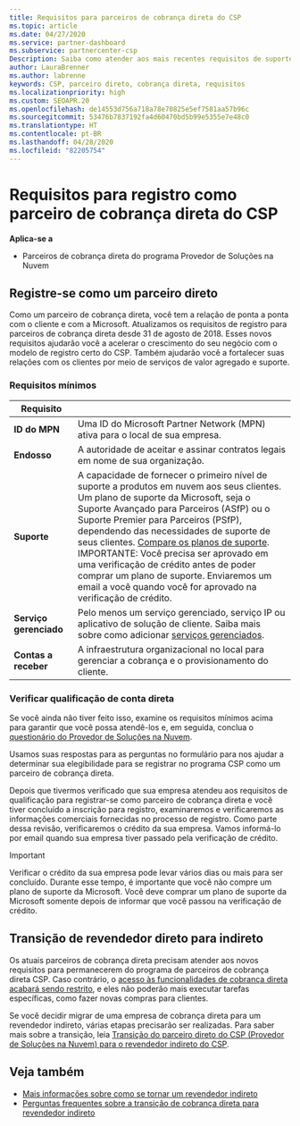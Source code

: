 ```yaml
---
title: Requisitos para parceiros de cobrança direta do CSP
ms.topic: article
ms.date: 04/27/2020
ms.service: partner-dashboard
ms.subservice: partnercenter-csp
Description: Saiba como atender aos mais recentes requisitos de suporte e serviços para se tornar um parceiro de cobrança direto no programa CSP (Provedor de Soluções na Nuvem) da Microsoft.
author: LauraBrenner
ms.author: labrenne
keywords: CSP, parceiro direto, cobrança direta, requisitos
ms.localizationpriority: high
ms.custom: SEOAPR.20
ms.openlocfilehash: de14553d756a718a78e70825e5ef7581aa57b96c
ms.sourcegitcommit: 53476b7837192fa4d60470bd5b99e5355e7e48c0
ms.translationtype: HT
ms.contentlocale: pt-BR
ms.lasthandoff: 04/28/2020
ms.locfileid: "82205754"
---
```

# <a name="requirements-to-enroll-as-a-csp-direct-bill-partner"></a>Requisitos para registro como parceiro de cobrança direta do CSP

**Aplica-se a**

- Parceiros de cobrança direta do programa Provedor de Soluções na Nuvem

## <a name="enroll-as-a-direct-partner"></a>Registre-se como um parceiro direto

Como um parceiro de cobrança direta, você tem a relação de ponta a ponta com o cliente e com a Microsoft. Atualizamos os requisitos de registro para parceiros de cobrança direta desde 31 de agosto de 2018. Esses novos requisitos ajudarão você a acelerar o crescimento do seu negócio com o modelo de registro certo do CSP. Também ajudarão você a fortalecer suas relações com os clientes por meio de serviços de valor agregado e suporte.

### <a name="minimum-requirements"></a>Requisitos mínimos

|**Requisito**|                             |
|--------------------------------|--------------------------------------------------------------|
|**ID do MPN**   |Uma ID do Microsoft Partner Network (MPN) ativa para o local de sua empresa.    |
|**Endosso**   |A autoridade de aceitar e assinar contratos legais em nome de sua organização.|
|**Suporte**   |A capacidade de fornecer o primeiro nível de suporte a produtos em nuvem aos seus clientes. <br>Um plano de suporte da Microsoft, seja o Suporte Avançado para Parceiros (ASfP) ou o Suporte Premier para Parceiros (PSfP), dependendo das necessidades de suporte de seus clientes. [Compare os planos de suporte](https://partner.microsoft.com/support/partnersupport).<br> IMPORTANTE: Você precisa ser aprovado em uma verificação de crédito antes de poder comprar um plano de suporte. Enviaremos um email a você quando você for aprovado na verificação de crédito. |
|**Serviço gerenciado**   |Pelo menos um serviço gerenciado, serviço IP ou aplicativo de solução de cliente. Saiba mais sobre como adicionar [serviços gerenciados](https://partner.microsoft.com/business-opportunities/managed-services-provider).|
|**Contas a receber** |A infraestrutura organizacional no local para gerenciar a cobrança e o provisionamento do cliente.

### <a name="verify-direct-bill-eligibility"></a>Verificar qualificação de conta direta

Se você ainda não tiver feito isso, examine os requisitos mínimos acima para garantir que você possa atendê-los e, em seguida, conclua o [questionário do Provedor de Soluções na Nuvem](https://partner.microsoft.com/cloud-solution-provider/assessment).

Usamos suas respostas para as perguntas no formulário para nos ajudar a determinar sua elegibilidade para se registrar no programa CSP como um parceiro de cobrança direta.

Depois que tivermos verificado que sua empresa atendeu aos requisitos de qualificação para registrar-se como parceiro de cobrança direta e você tiver concluído a inscrição para registro, examinaremos e verificaremos as informações comerciais fornecidas no processo de registro. Como parte dessa revisão, verificaremos o crédito da sua empresa. Vamos informá-lo por email quando sua empresa tiver passado pela verificação de crédito.

>[!IMPORTANT]
>Verificar o crédito da sua empresa pode levar vários dias ou mais para ser concluído. Durante esse tempo, é importante que você não compre um plano de suporte da Microsoft. Você deve comprar um plano de suporte da Microsoft somente depois de informar que você passou na verificação de crédito.

## <a name="transition-from-direct-to-indirect-reseller"></a>Transição de revendedor direto para indireto

Os atuais parceiros de cobrança direta precisam atender aos novos requisitos para permanecerem do programa de parceiros de cobrança direta CSP. Caso contrário, o [acesso às funcionalidades de cobrança direta acabará sendo restrito](restricted-direct-bill-capabilities.md), e eles não poderão mais executar tarefas específicas, como fazer novas compras para clientes. 

Se você decidir migrar de uma empresa de cobrança direta para um revendedor indireto, várias etapas precisarão ser realizadas. Para saber mais sobre a transição, leia [Transição do parceiro direto do CSP (Provedor de Soluções na Nuvem) para o revendedor indireto do CSP](transition-direct-to-indirect.md). 

## <a name="see-also"></a>Veja também

- [Mais informações sobre como se tornar um revendedor indireto](https://assetsprod.microsoft.com/csp-directbill-to-indirect-transition.pdf)
- [Perguntas frequentes sobre a transição de cobrança direta para revendedor indireto](https://assetsprod.microsoft.com/mpn/direct-bill-partner-faq.pdf)
